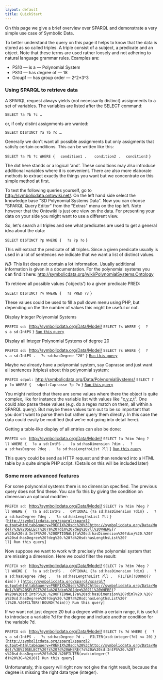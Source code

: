 ```yaml
---
layout: default
title: QuickStart
---
```


On this page we give a brief overview over SPARQL and demonstrate a very simple use case of Symbolic Data.

To better understand the query on this page it helps to know that the data is stored as so called triples. A triple consist of a subject, a predicate and an object. Note that these terms are used rather loosely and not adhering to natural language grammar rules. Examples are:

-   PS10 ­— is a — Polynomial System
-   PS10 — has degree of — 18
-   Group1 — has group order — 2\^2\*3\^3

### Using SPARQL to retrieve data

A SPARQL request always yields (not necessarily distinct) assignments to a set of variables. The variables are listed after the SELECT command:

`SELECT ?a ?b ?c …`

or, if only distint assignments are wanted:

`SELECT DISTINCT ?a ?b ?c …`

Generally we don't want all possible assignments but only assigments that satisfy certain conditions. This can be written like this:

`SELECT ?a ?b ?c WHERE {`
`  condition1 . `
`  condition2 .`
`  condition3`
`}`

The dot here stands or a logical 'and'. These conditions may also introduce additional variables where it is convenient. There are also more elaborate methods to extract exactly the things you want but we concentrate on this simple method at first.

To test the following queries yourself, go to <http://symbolicdata.ontowiki.net/>. On the left hand side select the knowledge base "SD Polynomial Systems Data". Now you can choose "SPARQL Query Editor" from the "Extras" menu on the top left. Note however that the Ontowiki is just one view on the data. For presenting your data on your side you might want to use a different view.

So, let's search all triples and see what predicates are used to get a general idea about the data:

`SELECT DISTINCT ?p WHERE {`
`  ?s ?p ?o`
`}`

This will extract the predicate of all triples. Since a given predicate usually is used in a lot of sentences we indicate that we want a list of distinct values.

*NB:* This list does not contain a lot information. Usually additional information is given in a documentation. For the polynomial systems you can find it here: <http://symbolicdata.org/wiki/PolynomialSystems.Ontology>

To retrieve all possible values ('objects') to a given predicate PRED:

`SELECT DISTINCT ?v WHERE {`
`  ?s PRED ?v`
`}`

These values could be used to fill a pull down menu using PHP, but depending on the the number of values this might be useful or not.

Display Integer Polynomial Systems

`PREFIX sd: `<http://symbolicdata.org/Data/Model/>
`SELECT ?s WHERE {`
`  ?s a sd:IntPS`
`}`
[`Run` `this` `query`](http://symbolicdata.org/sparql/sparql?output=htmltab&query=%20PREFIX%20sd:%20%3Chttp://symbolicdata.org/Data/Model/%3ESELECT%20?s%20WHERE%20{?s%20a%20sd:IntPS})

Display all Integer Polynomial Systems of degree 20

`PREFIX sd: `<http://symbolicdata.org/Data/Model/>
`SELECT ?s WHERE {`
`  ?s a sd:IntPS .`
`  ?s sd:hasDegree "20"`
`}`
[`Run` `this` `query`](http://symbolicdata.org/sparql/sparql?output=htmltab&query=PREFIX%20sd:%20%3Chttp://symbolicdata.org/Data/Model/%3E%20SELECT%20?s%20WHERE{?s%20a%20sd:IntPS%20.%20?s%20sd:hasDegree%20%2220%22})

Maybe we already have a polynomial system, say Caprasse and just want all sentences (triples) about this polynomial system:

`PREFIX sdpol: `<http://symbolicdata.org/Data/PolynomialSystems/>
`SELECT ?p ?o WHERE {`
`  sdpol:Caprasse ?p ?o`
`}`
[`Run` `this` `query`](http://symbolicdata.org/sparql/sparql?output=htmltab&query=PREFIX%20sd:%20%3Chttp://symbolicdata.org/Data/Model/%3E%20SELECT%20?p%20?o%20WHERE{sd:Caprasse%20?p%20?o})

You might noticed that there are some values where there the object is quite complex, like for instance the variable list with values like "x,y,z,t". One could also parse these values (e.g. do a regex match on them, all within a SPARQL query). But maybe these values turn out to be so important that you don't want to parse them but rather query them directly. In this case the data could easily be modified (but we're not going into detail here).

Getting a table-like display of all entries can also be done:

`PREFIX sd: `<http://symbolicdata.org/Data/Model/>
`SELECT ?a ?dim ?deg ?ll WHERE {`
`  ?a a sd:IntPS .`
`  ?a sd:hasDimension ?dim .`
`  ?a sd:hasDegree ?deg .`
`  ?a sd:hasLengthsList ?ll`
`}`
[`Run` `this` `query`](http://symbolicdata.org/sparql/sparql?output=htmltab&query=PREFIX%20sd:%20%3Chttp://symbolicdata.org/Data/Model/%3E%20SELECT%20?a%20?dim%20?deg%20?ll%20WHERE{?a%20a%20sd:IntPS%20.%20?a%20sd:hasDimension%20?dim%20.%20?a%20sd:hasDegree%20?deg%20.%20?a%20sd:hasLengthsList%20?ll})

This query could be send as HTTP request and then rendered into a HTML table by a quite simple PHP script. (Details on this will be included later)

### Some more advanced features

For some polynomial systems there is no dimension specified. The previous query does not find these. You can fix this by giving the condition on dimension an optional modifier:

`PREFIX sd: `<http://symbolicdata.org/Data/Model/>
`SELECT ?a ?dim ?deg ?ll WHERE {`
`  ?a a sd:IntPS .`
`  OPTIONAL {?a sd:hasDimension ?dim} .`
`  ?a sd:hasDegree ?deg .`
`  ?a sd:hasLengthsList ?ll`
`}`
`[`[`http://symbolicdata.org/sparql/sparql?output=htmltab&query=PREFIX%20sd:%20%3Chttp://symbolicdata.org/Data/Model/%3E%20SELECT%20?a%20?dim%20?deg%20?ll%20WHERE`](http://symbolicdata.org/sparql/sparql?output=htmltab&query=PREFIX%20sd:%20%3Chttp://symbolicdata.org/Data/Model/%3E%20SELECT%20?a%20?dim%20?deg%20?ll%20WHERE)`{?a%20a%20sd:IntPS%20.%20OPTIONAL{?a%20sd:hasDimension%20?dim}%20.%20?a%20sd:hasDegree%20?deg%20.%20?a%20sd:hasLengthsList%20?ll} Run this query]`

Now suppose we want to work with precisely the polynomial system that are missing a dimension. Here we could filter the result:

`PREFIX sd: `<http://symbolicdata.org/Data/Model/>
`SELECT ?a ?dim ?deg ?ll WHERE {`
`  ?a a sd:IntPS .`
`  OPTIONAL {?a sd:hasDimension ?dim} .`
`  ?a sd:hasDegree ?deg .`
`  ?a sd:hasLengthsList ?ll .`
`  FILTER(!BOUND(?dim))`
`}`
`[`[`http://symbolicdata.org/sparql/sparql?output=htmltab&query=PREFIX%20sd:%20%3Chttp://symbolicdata.org/Data/Model/%3E%20SELECT%20?a%20?dim%20?deg%20?ll%20WHERE`](http://symbolicdata.org/sparql/sparql?output=htmltab&query=PREFIX%20sd:%20%3Chttp://symbolicdata.org/Data/Model/%3E%20SELECT%20?a%20?dim%20?deg%20?ll%20WHERE)`{?a%20a%20sd:IntPS%20.%20OPTIONAL{?a%20sd:hasDimension%20?dim}%20.%20?a%20sd:hasDegree%20?deg%20.%20?a%20sd:hasLengthsList%20?ll%20.%20FILTER(!BOUND(?dim))} Run this query]`

If we want not just degree 20 but a degree within a certain range, it is useful to introduce a variable ?d for the degree and include another condition for the variable ?d.

`PREFIX sd: `<http://symbolicdata.org/Data/Model/>
`SELECT ?s ?d WHERE {`
`  ?s a sd:IntPS .`
`  ?s sd:hasDegree ?d .`
`  FILTER(xsd:integer(?d) <= 20)`
`}`
`[`[`http://symbolicdata.org/sparql/sparql?output=htmltab&query=PREFIX%20sd:%20%3Chttp://symbolicdata.org/Data/Model/%3E%20SELECT%20?s%20?d%20WHERE`](http://symbolicdata.org/sparql/sparql?output=htmltab&query=PREFIX%20sd:%20%3Chttp://symbolicdata.org/Data/Model/%3E%20SELECT%20?s%20?d%20WHERE)`{?s%20a%20sd:IntPS%20.%20?s%20sd:hasDegree%20?d%20.%20FILTER(xsd:integer(?d)%20%3C=%2020)} Run this query]`

Unfortunately, this query will right now not give the right result, because the degree is missing the right data type (integer).
